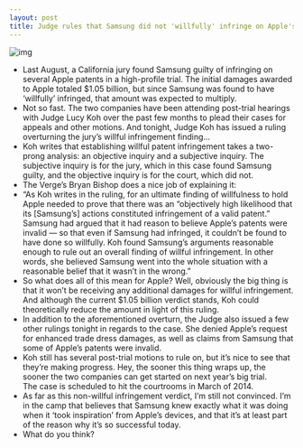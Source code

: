 ```yaml
---
layout: post
title: Judge rules that Samsung did not 'willfully' infringe on Apple's patents
---
```

![img](http://media.idownloadblog.com/wp-content/uploads/2012/08/conan-skit-ss.png)
* Last August, a California jury found Samsung guilty of infringing on several Apple patents in a high-profile trial. The initial damages awarded to Apple totaled $1.05 billion, but since Samsung was found to have ‘willfully’ infringed, that amount was expected to multiply.
* Not so fast. The two companies have been attending post-trial hearings with Judge Lucy Koh over the past few months to plead their cases for appeals and other motions. And tonight, Judge Koh has issued a ruling overturning the jury’s willful infringement finding…
* Koh writes that establishing willful patent infringement takes a two-prong analysis: an objective inquiry and a subjective inquiry. The subjective inquiry is for the jury, which in this case found Samsung guilty, and the objective inquiry is for the court, which did not.
* The Verge’s Bryan Bishop does a nice job of explaining it:
* “As Koh writes in the ruling, for an ultimate finding of willfulness to hold Apple needed to prove that there was an “objectively high likelihood that its [Samsung’s] actions constituted infringement of a valid patent.” Samsung had argued that it had reason to believe Apple’s patents were invalid — so that even if Samsung had infringed, it couldn’t be found to have done so willfully. Koh found Samsung’s arguments reasonable enough to rule out an overall finding of willful infringement. In other words, she believed Samsung went into the whole situation with a reasonable belief that it wasn’t in the wrong.”
* So what does all of this mean for Apple? Well, obviously the big thing is that it won’t be receiving any additional damages for willful infringement. And although the current $1.05 billion verdict stands, Koh could theoretically reduce the amount in light of this ruling.
* In addition to the aforementioned overturn, the Judge also issued a few other rulings tonight in regards to the case. She denied Apple’s request for enhanced trade dress damages, as well as claims from Samsung that some of Apple’s patents were invalid.
* Koh still has several post-trial motions to rule on, but it’s nice to see that they’re making progress. Hey, the sooner this thing wraps up, the sooner the two companies can get started on next year’s big trial. The case is scheduled to hit the courtrooms in March of 2014.
* As far as this non-willful infringement verdict, I’m still not convinced. I’m in the camp that believes that Samsung knew exactly what it was doing when it ‘took inspiration’ from Apple’s devices, and that it’s at least part of the reason why it’s so successful today.
* What do you think?

